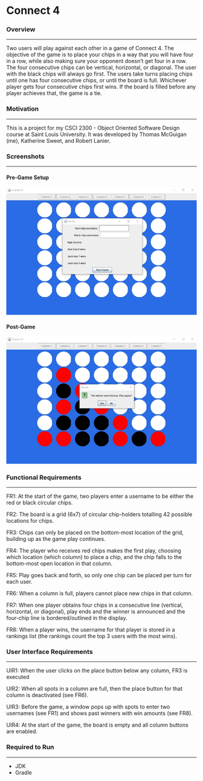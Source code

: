 # Connect 4

### Overview
------------------
Two users will play against each other in a game of Connect 4. The objective of the game is to place your chips in a way that you will have four in a row, while also making sure your opponent doesn’t get four in a row. The four consecutive chips can be vertical, horizontal, or diagonal. The user with the black chips will always go first. The users take turns placing chips until one has four consecutive chips, or until the board is full. Whichever player gets four consecutive chips first wins. If the board is filled before any player achieves that, the game is a tie.

### Motivation
------------------
This is a project for my CSCI 2300 - Object Oriented Software Design course at Saint Louis University. It was developed by Thomas McGuigan (me), Katherine Sweet, and Robert Lanier.

### Screenshots
------------------
#### Pre-Game Setup
![alt text](https://github.com/thomasmcg77/Connect4/blob/main/Screenshots/Screenshot%202021-06-09%20141627.jpg)

#### Post-Game
![alt text](https://github.com/thomasmcg77/Connect4/blob/main/Screenshots/Screenshot%202021-06-09%20141758.jpg)

### Functional Requirements
------------------
FR1: At the start of the game, two players enter a username to be either the red or black circular chips.

FR2: The board is a grid (6x7) of circular chip-holders totalling 42 possible locations for chips. 

FR3: Chips can only be placed on the bottom-most location of the grid, building up as the game play continues.

FR4: The player who receives red chips makes the first play, choosing which location (which column) to place a chip, and the chip falls to the bottom-most open location in that column.

FR5: Play goes back and forth, so only one chip can be placed per turn for each user.

FR6: When a column is full, players cannot place new chips in that column.

FR7: When one player obtains four chips in a consecutive line (vertical, horizontal, or diagonal), play ends and the winner is announced and the four-chip line is bordered/outlined in the display.

FR8: When a player wins, the username for that player is stored in a rankings list (the rankings count the top 3 users with the most wins).

### User Interface Requirements
------------------
UIR1: When the user clicks on the place button below any column, FR3 is executed

UIR2: When all spots in a column are full, then the place button for that column is deactivated (see FR6).

UIR3: Before the game, a window pops up with spots to enter two usernames (see FR1) and shows past winners with win amounts (see FR8).

UIR4: At the start of the game, the board is empty and all column buttons are enabled.

### Required to Run
------------------
- JDK
- Gradle
